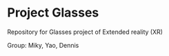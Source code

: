 # Project Glasses


Repository for Glasses project of Extended reality (XR)


Group: Miky, Yao, Dennis


